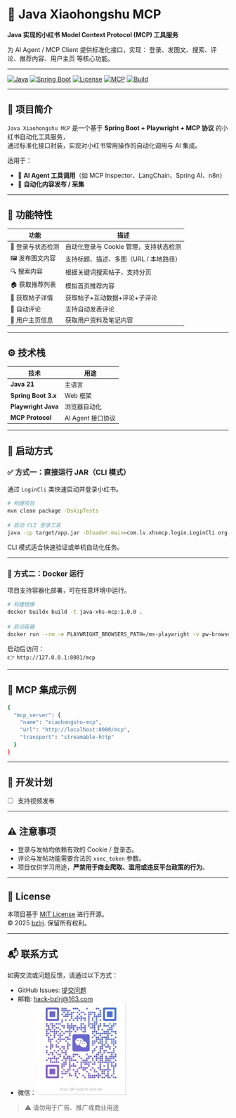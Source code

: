 
# 🧩 Java Xiaohongshu MCP

**Java 实现的小红书 Model Context Protocol (MCP) 工具服务**

为 AI Agent / MCP Client 提供标准化接口，实现：
登录、发图文、搜索、评论、推荐内容、用户主页 等核心功能。

---

[![Java](https://img.shields.io/badge/Java-21-orange?logo=openjdk&logoColor=white)](https://openjdk.org/)
[![Spring Boot](https://img.shields.io/badge/Spring%20Boot-3.x-brightgreen?logo=springboot)](https://spring.io/projects/spring-boot)
[![License](https://img.shields.io/badge/License-MIT-blue.svg)](LICENSE)
[![MCP](https://img.shields.io/badge/Protocol-MCP-lightgrey?logo=openai)](https://modelcontextprotocol.io)
[![Build](https://img.shields.io/badge/Build-Maven%20%7C%20Docker-blue)](https://maven.apache.org/)

---

## 🌟 项目简介

`Java Xiaohongshu MCP` 是一个基于 **Spring Boot + Playwright + MCP 协议** 的小红书自动化工具服务，  
通过标准化接口封装，实现对小红书常用操作的自动化调用与 AI 集成。

适用于：
- 🤖 **AI Agent 工具调用**（如 MCP Inspector、LangChain、Spring AI、n8n）
- 🧩 **自动化内容发布 / 采集**

---

## 🧱 功能特性

| 功能 | 描述 |
|------|------|
| 🪪 登录与状态检测 | 自动化登录与 Cookie 管理，支持状态检测 |
| 🖼️ 发布图文内容 | 支持标题、描述、多图（URL / 本地路径） |
| 🔍 搜索内容 | 根据关键词搜索帖子，支持分页 |
| 🏠 获取推荐列表 | 模拟首页推荐内容 |
| 📄 获取帖子详情 | 获取帖子+互动数据+评论+子评论 |
| 💬 自动评论 | 支持自动发表评论 |
| 👤 用户主页信息 | 获取用户资料及笔记内容 |

---

## ⚙️ 技术栈

| 技术                   | 用途 |
|----------------------|------|
| **Java 21**           | 主语言 |
| **Spring Boot 3.x**  | Web 框架 |
| **Playwright Java**  | 浏览器自动化 |
| **MCP Protocol**     | AI Agent 接口协议 |

---

## 🚀 启动方式

### ✅ 方式一：直接运行 JAR（CLI 模式）

通过 `LoginCli` 类快速启动并登录小红书。

```bash
# 构建项目
mvn clean package -DskipTests

# 启动 CLI 登录工具
java -cp target/app.jar -Dloader.main=com.lv.xhsmcp.login.LoginCli org.springframework.boot.loader.launch.PropertiesLauncher
```

CLI 模式适合快速验证或单机自动化任务。

---

### 🐳 方式二：Docker 运行

项目支持容器化部署，可在任意环境中运行。

```bash
# 构建镜像
docker buildx build -t java-xhs-mcp:1.0.0 .

# 启动容器
docker run --rm -e PLAYWRIGHT_BROWSERS_PATH=/ms-playwright -v pw-browsers:/ms-playwright java-xhs-mcp:1.0.0 /bin/bash

```

启动后访问：  
👉 `http://127.0.0.1:8081/mcp`

---
## 🧠 MCP 集成示例

```bash
{
  "mcp_server": {
    "name": "xiaohongshu-mcp",
    "url": "http://localhost:8080/mcp",
    "transport": "streamable-http"
  }
}
```
---

## 🧩 开发计划

- [ ] 支持视频发布
---

## ⚠️ 注意事项

- 登录与发帖均依赖有效的 Cookie / 登录态。
- 评论与发帖功能需要合法的 `xsec_token` 参数。
- 项目仅供学习用途，**严禁用于商业爬取、滥用或违反平台政策的行为**。

---


## 🧾 License

本项目基于 [MIT License](./LICENSE) 进行开源。  
© 2025 [bzlrj](https://github.com/bzlrj). 保留所有权利。

---
## 📬 联系方式

如需交流或问题反馈，请通过以下方式：

- GitHub Issues: [提交问题](https://github.com/bzlrj/java-xiaohongshu-mcp/issues)
- 邮箱: hack-bzlrj@163.com
- 微信： <img src="docs/qrcode.png" width="200" alt="微信二维码">
> ⚠️ 请勿用于广告、推广或商业用途